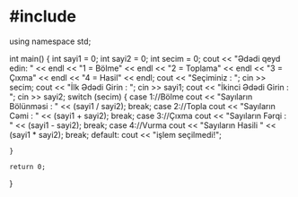 # #include <iostream>

using namespace std;

int main() {
    int sayi1 = 0;
    int sayi2 = 0;
    int secim = 0;
    cout << "Ədədi qeyd edin: " << endl << "1 = Bölme" << endl << "2 = Toplama" << endl  << "3 = Çıxma" << endl << "4 = Hasil" << endl;
    cout << "Seçiminiz : ";
    cin >> secim;
    cout << "İlk Ədədi Girin : ";
    cin >> sayi1;
    cout << "İkinci Ədədi Girin : ";
    cin >> sayi2;
    switch (secim) {
        case 1://Bölme
            cout << "Sayıların Bölünməsi : " << (sayi1 / sayi2);
            break;
        case 2://Topla
            cout << "Sayıların Cəmi : " << (sayi1 + sayi2);
            break;
        case 3://Çıxma
            cout << "Sayıların Fərqi : " << (sayi1 - sayi2);
            break;
        case 4://Vurma
            cout << "Sayıların Hasili " << (sayi1 * sayi2);
            break;
        default:
            cout << "işlem seçilmedi!";


    }

    return 0;
}
